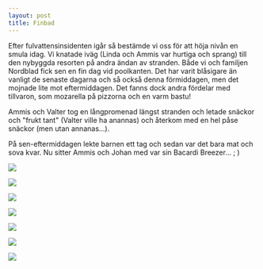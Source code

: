 ```yaml
---
layout: post
title: Finbad
---
```


Efter fulvattensinsidenten igår så bestämde vi oss för att höja nivån
en smula idag. Vi knatade iväg (Linda och Ammis var hurtiga och
sprang) till den nybyggda resorten på andra ändan av stranden. Både vi
och familjen Nordblad fick sen en fin dag vid poolkanten. Det har
varit blåsigare än vanligt de senaste dagarna och så också denna
förmiddagen, men det mojnade lite mot eftermiddagen. Det fanns dock
andra fördelar med tillvaron, som mozarella på pizzorna och en varm
bastu!

Ammis och Valter tog en långpromenad längst stranden och letade
snäckor och "frukt tant" (Valter ville ha anannas) och återkom med en
hel påse snäckor (men utan annanas...).

På sen-eftermiddagen lekte barnen ett tag och sedan var det bara mat
och sova kvar. Nu sitter Ammis och Johan med var sin Bacardi
Breezer... ; )

<a href="/images/drupal/IMG_2173.JPG"><img src="/images/drupal/thumbnails/IMG_2173.jpg" /></a>

<a href="/images/drupal/IMG_2177.JPG"><img src="/images/drupal/thumbnails/IMG_2177.jpg" /></a>

<a href="/images/drupal/IMG_2185.JPG"><img src="/images/drupal/thumbnails/IMG_2185.jpg" /></a>

<a href="/images/drupal/IMG_2181.JPG"><img src="/images/drupal/thumbnails/IMG_2181.jpg" /></a>

<a href="/images/drupal/IMG_2194.JPG"><img src="/images/drupal/thumbnails/IMG_2194.jpg" /></a>

<a href="/images/drupal/IMG_2195.JPG"><img src="/images/drupal/thumbnails/IMG_2195.jpg" /></a>

<a href="/images/drupal/IMG_2191.JPG"><img src="/images/drupal/thumbnails/IMG_2191.jpg" /></a>
